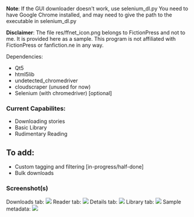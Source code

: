**Note**: If the GUI downloader doesn't work, use selenium\_dl.py
You need to have Google Chrome installed, and may need to give the path to 
the executable in selenium\_dl.py

**Disclaimer**: The file res/ffnet\_icon.png belongs to FictionPress and not
 to me. It is provided here as a sample. This program is not affiliated with FictionPress or fanfiction.ne in any way.

Dependencies:
* Qt5
* html5lib 
* undetected\_chromedriver
* cloudscraper (unused for now)
* Selenium (with chromedriver) [optional]

### Current Capabilites:
* Downloading stories
* Basic Library
* Rudimentary Reading

## To add:
* Custom tagging and filtering [in-progress/half-done]
* Bulk downloads


### Screenshot(s)
Downloads tab:
![](https://github.com/sanskarchand/for_want_of_a_nail/blob/master/screenshots/Screenshot_2020-06-24_03-24-33.png)
Reader tab:
![](https://github.com/sanskarchand/for_want_of_a_nail/blob/master/screenshots/Screenshot_2020-07-13_00-43-53.png)
Details tab:
![](https://github.com/sanskarchand/for_want_of_a_nail/blob/master/screenshots/Screenshot_2020-07-13_22-46-14.png)
Library tab:
![](https://github.com/sanskarchand/for_want_of_a_nail/blob/master/screenshots/Screenshot_2021-01-17_17-46-50.png)
Sample metadata:
![](https://github.com/sanskarchand/for_want_of_a_nail/blob/master/screenshots/Screenshot_2021-01-18_08-23-38.png)
